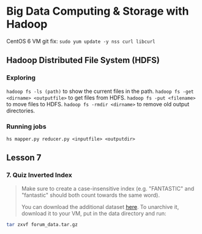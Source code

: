 # Big Data Computing & Storage with Hadoop

CentOS 6 VM git fix: `sudo yum update -y nss curl libcurl`

## Hadoop Distributed File System (HDFS)

### Exploring

`hadoop fs -ls (path)` to show the current files in the path.
`hadoop fs -get <dirname> <outputfile>` to get files from HDFS.
`hadoop fs -put <filename>` to move files to HDFS.
`hadoop fs -rmdir <dirname>` to remove old output directories.

### Running jobs

`hs mapper.py reducer.py <inputfile> <outputdir>`

## Lesson 7

### 7. Quiz Inverted Index

> Make sure to create a case-insensitive index (e.g. "FANTASTIC" and "fantastic" should both count towards the same word).
>
> You can download the additional dataset [here](http://content.udacity-data.com/course/hadoop/forum_data.tar.gz). To unarchive it, download it to your VM, put in the data directory and run:

```bash
tar zxvf forum_data.tar.gz
```
